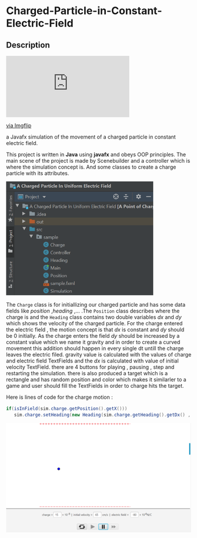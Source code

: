 # Charged-Particle-in-Constant-Electric-Field
## Description
<div style="width:335px;max-width:100%;"><div style="height:0;padding-bottom:49.85%;position:relative;"><iframe width="335" height="167" style="position:absolute;top:0;left:0;width:100%;height:100%;" frameBorder="0" src="https://imgflip.com/embed/48h0qc"></iframe></div><p><a href="https://imgflip.com/gif/48h0qc">via Imgflip</a></p></div>

a Javafx simulation of the movement of a charged particle in constant electric field.


This project is written in **Java** using **javafx** and obeys OOP principles. The main scene of the project is made by Scenebuilder and a controller which is where the simulation concept is. And some classes to create a charge particle with its attributes.


<img src="images/oop.png" width = 400>

The `Charge` class is for initiallizing our charged particle and has some data fields like *position* ,*heading* ,... .The `Position` class describes where the charge is and the `Heading` class contains two double variables *dx* and *dy* which shows the velocity of the charged particle.
For the charge entered the electric field , the motion concept is that *dx* is constant and *dy* should be 0 initially. As the charge enters the field *dy* should be increased by a constant value which we name it gravity and in order to create a curved movement this addition should happen in every single dt untill the charge leaves the electric filed. gravity value is calculated with the values of charge and electric field TextFields and the *dx* is calculated with value of initial velocity TextField. there are 4 buttons for playing , pausing , step and restarting the simulation. there is also produced a target which is a rectangle and has random position and color which makes it similarler to a game and user should fill the TextFields in order to charge hits the target.

Here is lines of code for the charge motion : 

```java
if(isInField(sim.charge.getPosition().getX()))
   sim.charge.setHeading(new Heading(sim.charge.getHeading().getDx() , sim.charge.getHeading().getDy() + gravity));
```

<img src="images/board.png" width = 600>

